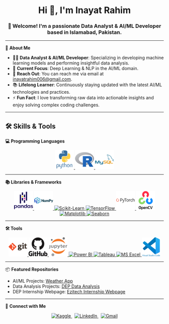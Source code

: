 <h1 align="center">Hi 👋, I'm Inayat Rahim</h1>
<h3 align="center">👋 Welcome! I'm a passionate Data Analyst & AI/ML Developer based in Islamabad, Pakistan.</h3>

---

🚀 **About Me**
- 👩‍💻 **Data Analyst & AI/ML Developer**: Specializing in developing machine learning models and performing insightful data analysis.
- 🌱 **Current Focus**: Deep Learning & NLP in the AI/ML domain.
- 💬 **Reach Out**: You can reach me via email at <a href="mailto:inayatrahim006@gmail.com">inayatrahim006@gmail.com</a>.
- 📚 **Lifelong Learner**: Continuously staying updated with the latest AI/ML technologies and practices.
- ⚡ **Fun Fact**: I love transforming raw data into actionable insights and enjoy solving complex coding challenges.

---

## 🛠️ Skills & Tools

**💻 Programming Languages**
<div align="center">
  <a href="https://www.python.org/" target="_blank" rel="noreferrer">
    <img src="https://github.com/devicons/devicon/blob/master/icons/python/python-original-wordmark.svg" title="Python" alt="Python" width="60" height="60"/>
  </a>
  <a href="https://www.r-project.org/" target="_blank" rel="noreferrer">
    <img src="https://github.com/devicons/devicon/blob/master/icons/r/r-original.svg" title="R" alt="R" width="60" height="60"/>
  </a>
  <a href="https://www.mysql.com/" target="_blank" rel="noreferrer">
    <img src="https://github.com/devicons/devicon/blob/master/icons/mysql/mysql-original-wordmark.svg" title="MySQL" alt="MySQL" width="60" height="60"/>
  </a>
</div>

---

**📚 Libraries & Frameworks**
<div align="center">
  <a href="https://pandas.pydata.org/" target="_blank" rel="noreferrer">
    <img src="https://github.com/devicons/devicon/blob/master/icons/pandas/pandas-original-wordmark.svg" title="Pandas" alt="Pandas" width="60" height="60"/>
  </a>
  <a href="https://numpy.org/" target="_blank" rel="noreferrer">
    <img src="https://github.com/devicons/devicon/blob/master/icons/numpy/numpy-original-wordmark.svg" title="Numpy" alt="Numpy" width="60" height="60"/>
  </a>
  <a href="https://scikit-learn.org/" target="_blank" rel="noreferrer">
    <img src="https://upload.wikimedia.org/wikipedia/commons/0/05/Scikit_learn_logo_small.svg" title="Scikit-Learn" alt="Scikit-Learn" width="60" height="60"/>
  </a>
  <a href="https://www.tensorflow.org/" target="_blank" rel="noreferrer">
    <img src="https://upload.wikimedia.org/wikipedia/commons/2/2d/Tensorflow_logo.svg" title="TensorFlow" alt="TensorFlow" width="60" height="60"/>
  </a>
  <a href="https://pytorch.org/" target="_blank" rel="noreferrer">
    <img src="https://github.com/devicons/devicon/blob/master/icons/pytorch/pytorch-original-wordmark.svg" title="PyTorch" alt="PyTorch" width="60" height="60"/>
  </a>
  <a href="https://opencv.org/" target="_blank" rel="noreferrer">
    <img src="https://github.com/devicons/devicon/blob/master/icons/opencv/opencv-original-wordmark.svg" title="OpenCV" alt="OpenCV" width="60" height="60"/>
  </a>
  <a href="https://matplotlib.org/" target="_blank" rel="noreferrer">
    <img src="https://upload.wikimedia.org/wikipedia/commons/8/84/Matplotlib_icon.svg" title="Matplotlib" alt="Matplotlib" width="60" height="60"/>
  </a>
  <a href="https://seaborn.pydata.org/" target="_blank" rel="noreferrer">
    <img src="https://seeklogo.com/images/S/seaborn-logo-244EB2DEC5-seeklogo.com.png" title="Seaborn" alt="Seaborn" width="60" height="60"/>
  </a>
</div>

---

**🛠️ Tools**
<div align="center">
  <a href="https://git-scm.com/" target="_blank" rel="noreferrer">
    <img src="https://github.com/devicons/devicon/blob/master/icons/git/git-original-wordmark.svg" title="Git" alt="Git" width="60" height="60"/>
  </a>
  <a href="https://github.com/" target="_blank" rel="noreferrer">
    <img src="https://github.com/devicons/devicon/blob/master/icons/github/github-original-wordmark.svg" title="GitHub" alt="GitHub" width="60" height="60"/>
  </a>
   <a href="https://jupyter.org/" target="_blank" rel="noreferrer"> <img src="https://github.com/devicons/devicon/blob/master/icons/jupyter/jupyter-original-wordmark.svg" title="Jupyter" alt="Jupyter" width="60" height="60"/> </a>
  <a href="https://www.microsoft.com/en-us/download/details.aspx?id=58494" target="_blank" rel="noreferrer">
    <img src="https://github.com/microsoft/PowerBI-Icons/blob/main/PNG/Desktop.png" title="Power BI" alt="Power BI" width="60" height="60"/>
  </a>
  <a href="https://www.tableau.com/" target="_blank" rel="noreferrer">
    <img src="https://img.icons8.com/?size=100&id=9Kvi1p1F0tUo&format=png&color=000000" title="Tableau" alt="Tableau" width="60" height="60"/>
  </a>
  <a href="https://www.microsoft.com/en-us/microsoft-365/excel" target="_blank" rel="noreferrer">
    <img src="https://img.icons8.com/?size=100&id=UECmBSgBOvPT&format=png&color=000000" title="MS Excel" alt="MS Excel" width="60" height="60"/>
  </a>
  <a href="https://code.visualstudio.com/" target="_blank" rel="noreferrer">
    <img src="https://github.com/devicons/devicon/blob/master/icons/vscode/vscode-original-wordmark.svg" title="VS Code" alt="VS Code" width="60" height="60"/>
  </a>
</div>

---

📦 **Featured Repositories**
- AI/ML Projects: [Weather App](https://github.com/inayatrahimdev/Weather-App)
- Data Analysis Projects: [DEP Data Analysis](https://github.com/inayatrahimdev/DEP-Data-Analysis)
- DEP Internship Webpage: [Ezitech Internship Webpage](https://github.com/inayatrahimdev/Ezitech-Internship-Webpage)

---

🤝 **Connect with Me**
<p align="center">
  <a href="https://www.kaggle.com/inayatrahim" target="_blank">
    <img src="https://upload.wikimedia.org/wikipedia/commons/7/7c/Kaggle_logo.png" alt="Kaggle" style="height: 3rem; width: 3rem;">
  </a> &nbsp;
  <a href="https://www.linkedin.com/in/inayat-rahim-b0655b29b/" target="_blank">
    <img src="https://upload.wikimedia.org/wikipedia/commons/thumb/8/81/LinkedIn_icon.svg/1024px-LinkedIn_icon.svg.png" alt="LinkedIn" style="height: 3rem; width: 3rem;">
  </a> &nbsp;
  <a href="mailto:inayatrahim006@gmail.com">
    <img src="https://img.icons8.com/?size=100&id=37246&format=png&color=000000" alt="Gmail" style="height: 3rem; width: 3rem;">
  </a>
</p>
